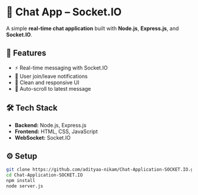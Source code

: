 
# 💬 Chat App – Socket.IO

A simple **real-time chat application** built with **Node.js**, **Express.js**, and **Socket.IO**.

## 🚀 Features
- ⚡ Real-time messaging with Socket.IO
- 👥 User join/leave notifications
- 🎨 Clean and responsive UI
- 🔄 Auto-scroll to latest message

## 🛠 Tech Stack
- **Backend:** Node.js, Express.js  
- **Frontend:** HTML, CSS, JavaScript  
- **WebSocket:** Socket.IO  

## ⚙️ Setup
```bash
git clone https://github.com/adityaa-nikam/Chat-Application-SOCKET.IO.git
cd Chat-Application-SOCKET.IO
npm install
node server.js

